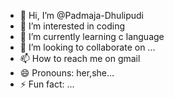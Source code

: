 - 👋 Hi, I’m @Padmaja-Dhulipudi
- 👀 I’m interested in coding
- 🌱 I’m currently learning c language 
- 💞️ I’m looking to collaborate on ...
- 📫 How to reach me on gmail
- 😄 Pronouns: her,she...
- ⚡ Fun fact: ...

<!---
Padmaja-Dhulipudi/Padmaja-Dhulipudi is a ✨ special ✨ repository because its `README.md` (this file) appears on your GitHub profile.
You can click the Preview link to take a look at your changes.
--->
